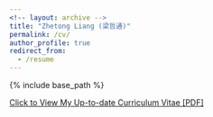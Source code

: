 ```yaml
---
<!-- layout: archive -->
title: "Zhetong Liang (梁哲通)"
permalink: /cv/
author_profile: true
redirect_from:
  - /resume
---
```


{% include base_path %}

[Click to View My Up-to-date Curriculum Vitae [PDF]]()

